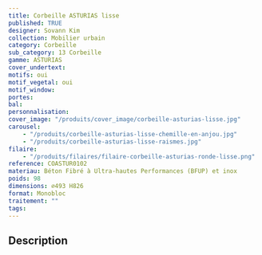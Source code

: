 ```yaml
---
title: Corbeille ASTURIAS lisse
published: TRUE
designer: Sovann Kim
collection: Mobilier urbain
category: Corbeille
sub_category: 13 Corbeille
gamme: ASTURIAS
cover_undertext:
motifs: oui
motif_vegetal: oui
motif_window:
portes:
bal:
personnalisation:
cover_image: "/produits/cover_image/corbeille-asturias-lisse.jpg"
carousel:
    - "/produits/corbeille-asturias-lisse-chemille-en-anjou.jpg"
    - "/produits/corbeille-asturias-lisse-raismes.jpg"
filaire:
    - "/produits/filaires/filaire-corbeille-asturias-ronde-lisse.png"
reference: COASTUR0102
materiau: Béton Fibré à Ultra-hautes Performances (BFUP) et inox
poids: 98
dimensions: ⌀493 H826
format: Monobloc
traitement: ""
tags:
---
```


## Description
